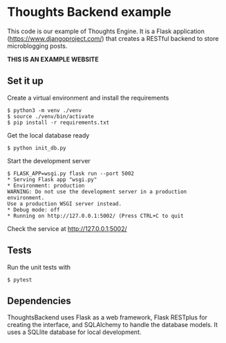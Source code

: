 Thoughts Backend example
=======

This code is our example of Thoughts Engine. It is a Flask application (https://www.djangoproject.com/) that creates a RESTful backend to store microblogging posts.

**THIS IS AN EXAMPLE WEBSITE**

Set it up
------

Create a virtual environment and install the requirements

    $ python3 -m venv ./venv
    $ source ./venv/bin/activate
    $ pip install -r requirements.txt


Get the local database ready

    $ python init_db.py

Start the development server

    $ FLASK_APP=wsgi.py flask run --port 5002
    * Serving Flask app "wsgi.py"
    * Environment: production
    WARNING: Do not use the development server in a production environment.
    Use a production WSGI server instead.
    * Debug mode: off
    * Running on http://127.0.0.1:5002/ (Press CTRL+C to quit

Check the service at http://127.0.0.1:5002/


Tests
------

Run the unit tests with

    $ pytest


Dependencies
------

ThoughtsBackend uses Flask as a web framework, Flask RESTplus for creating the interface, and SQLAlchemy to handle the database models. 
It uses a SQLlite database for local development.
